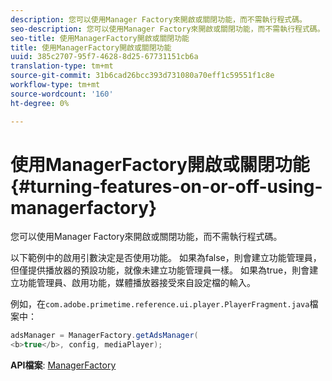 ```yaml
---
description: 您可以使用Manager Factory來開啟或關閉功能，而不需執行程式碼。
seo-description: 您可以使用Manager Factory來開啟或關閉功能，而不需執行程式碼。
seo-title: 使用ManagerFactory開啟或關閉功能
title: 使用ManagerFactory開啟或關閉功能
uuid: 385c2707-95f7-4628-8d25-67731151cb6a
translation-type: tm+mt
source-git-commit: 31b6cad26bcc393d731080a70eff1c59551f1c8e
workflow-type: tm+mt
source-wordcount: '160'
ht-degree: 0%

---
```



# 使用ManagerFactory開啟或關閉功能{#turning-features-on-or-off-using-managerfactory}

您可以使用Manager Factory來開啟或關閉功能，而不需執行程式碼。

以下範例中的啟用引數決定是否使用功能。 如果為false，則會建立功能管理員，但僅提供播放器的預設功能，就像未建立功能管理員一樣。 如果為true，則會建立功能管理員、啟用功能，媒體播放器接受來自設定檔的輸入。

例如，在`com.adobe.primetime.reference.ui.player.PlayerFragment.java`檔案中：

```java
adsManager = ManagerFactory.getAdsManager( 
<b>true</b>, config, mediaPlayer);
```

**API檔案**: [ManagerFactory](https://help.adobe.com/en_US/primetime/api/reference_implementation/android/javadoc/com/adobe/primetime/reference/manager/ManagerFactory.html)